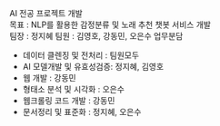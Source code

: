 AI 전공 프로젝트 개발
<br>
목표 : NLP를 활용한 감정분류 및 노래 추천 챗봇 서비스 개발
<br>
팀장 : 정지혜 팀원 : 김영호, 강동민, 오은수
업무분담
* 데이터 클렌징 및 전처리 : 팀원모두
* AI 모델개발 및 유효성검증: 정지혜, 김영호
* 웹 개발 : 강동민
* 형태소 분석 및 시각화 : 오은수
* 웹크롤링 코드 개발 : 강동민
* 문서정리 및 표준화 : 정지혜, 오은수
